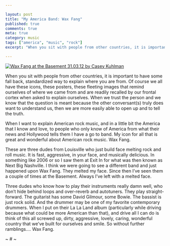 ```yaml
---

layout: post
title: "My America Band: Wax Fang"
published: true
comments: true
meta: true
category: music
tags: ["america", "music", "rock"]
excerpt: "When you sit with people from other countries, it is important to have some fall back, standardized way to explain where you are from. Of course we all have these icons, these posters, these fleeting images that remind ourselves of where we came from and are readily recalled by our frontal cortex when asked to explain ourselves. When we trust the person and we know that the question is meant because the other conversant(s) truly does want to understand us, then we are more easily able to open up and to tell the truth."

---
```


<p><a href="http://blog.caseykuhlman.com/wp-content/blogs.dir/4/files/2012/04/IMAG0237.jpg"><img src="http://blog.caseykuhlman.com/assets/images/2012/IMAG0237.jpg" alt="Wax Fang at the Basement 31.03.12 by Casey Kuhlman" tit="Wax Fang at the Basement 31.03.12 by Casey Kuhlman" /></a></p>

When you sit with people from other countries, it is important to have some fall back, standardized way to explain where you are from. Of course we all have these icons, these posters, these fleeting images that remind ourselves of where we came from and are readily recalled by our frontal cortex when asked to explain ourselves. When we trust the person and we know that the question is meant because the other conversant(s) truly does want to understand us, then we are more easily able to open up and to tell the truth.


When I want to explain American rock music, and in a little bit the America that I know and love, to people who only know of America from what their news and Hollywood tells them I have a go to band. My icon for all that is great and wonderful about American rock music. Wax Fang.

These are three dudes from Louisville who just build face melting rock and roll music. It is fast, aggressive, in your face, and musically delicious. In something like 2006 or so I saw them at Exit In for what was then known as Next Big Nashville. I think we were going to see a different band and just happened upon Wax Fang. They melted my face. Since then I’ve seen them a couple of times at the Basement. Always I’ve left with a melted face.

Three dudes who know how to play their instruments really damn well, who don’t hide behind loops and over-reverb and autotuners. They play straight-forward. The guitarist has some David Gilmour, some Bowie. The bassist is just rock solid. And the drummer may be one of my favorite contemporary drummers. When I put on their La La Land album (particularly while driving because what could be more American than that), and drive all I can do is think of this all screwed up, dirty, aggressive, lovely, caring, wonderful country that we’ve built for ourselves and smile. So without further ramblings…. Wax Fang.



~ # ~
